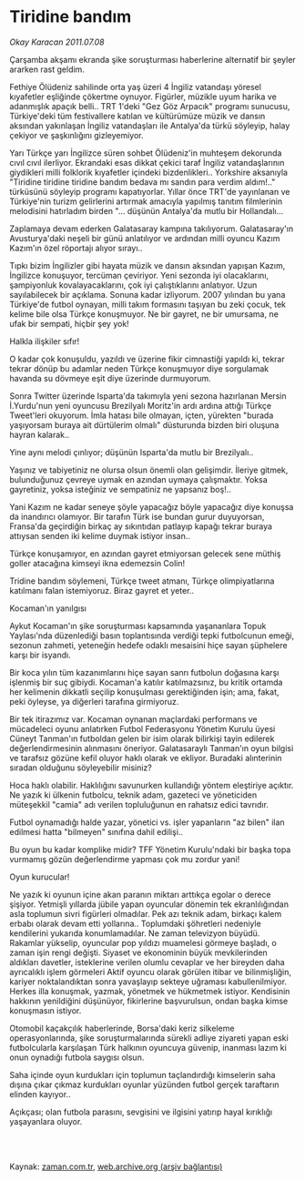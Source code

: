 # Tiridine bandım

*Okay Karacan 2011.07.08*

<td class="columnist-detail">
<p>Çarşamba akşamı ekranda şike soruşturması haberlerine alternatif bir şeyler ararken rast geldim.</p>
<p>
<div id="haberMetinDiv">
<p>Fethiye Ölüdeniz sahilinde orta yaş üzeri 4 İngiliz vatandaşı yöresel kıyafetler eşliğinde çökertme oynuyor. Figürler, müzikle uyum harika ve adanmışlık apaçık belli.. TRT 1'deki "Gez Göz Arpacık" programı sunucusu, Türkiye'deki tüm festivallere katılan ve kültürümüze müzik ve dansın aksından yakınlaşan İngiliz vatandaşları ile Antalya'da türkü söyleyip, halay çekiyor ve şaşkınlığını gizleyemiyor.
<p>Yarı Türkçe yarı İngilizce süren sohbet Ölüdeniz'in muhteşem dekorunda cıvıl cıvıl ilerliyor. Ekrandaki esas dikkat çekici taraf İngiliz vatandaşlarının giydikleri milli folklorik kıyafetler içindeki bizdenlikleri.. Yorkshire aksanıyla "Tiridine tiridine tiridine bandım bedava mı sandın para verdim aldım!.." türküsünü söyleyip programı kapatıyorlar. Yıllar önce TRT'de yayınlanan ve Türkiye'nin turizm gelirlerini artırmak amacıyla yapılmış tanıtım filmlerinin melodisini hatırladım birden "... düşünün Antalya'da mutlu bir Hollandalı...
<p>Zaplamaya devam ederken Galatasaray kampına takılıyorum. Galatasaray'ın Avusturya'daki neşeli bir günü anlatılıyor ve ardından milli oyuncu Kazım Kazım'ın özel röportajı alıyor sırayı..
<p>Tıpkı bizim İngilizler gibi hayata müzik ve dansın aksından yapışan Kazım, İngilizce konuşuyor, tercüman çeviriyor. Yeni sezonda iyi olacaklarını, şampiyonluk kovalayacaklarını, çok iyi çalıştıklarını anlatıyor. Uzun sayılabilecek bir açıklama. Sonuna kadar izliyorum. 2007 yılından bu yana Türkiye'de futbol oynayan, milli takım formasını taşıyan bu zeki çocuk, tek kelime bile olsa Türkçe konuşmuyor. Ne bir gayret, ne bir umursama, ne ufak bir sempati, hiçbir şey yok!
<p>Halkla ilişkiler sıfır!
<p>O kadar çok konuşuldu, yazıldı ve üzerine fikir cimnastiği yapıldı ki, tekrar tekrar dönüp bu adamlar neden Türkçe konuşmuyor diye sorgulamak havanda su dövmeye eşit diye üzerinde durmuyorum.
<p>Sonra Twitter üzerinde Isparta'da takımıyla yeni sezona hazırlanan Mersin İ.Yurdu'nun yeni oyuncusu Brezilyalı Moritz'in ardı ardına attığı Türkçe Tweet'leri okuyorum. İmla hatası bile olmayan, içten, yürekten "burada yaşıyorsam buraya ait dürtülerim olmalı" düsturunda bizden biri oluşuna hayran kalarak..
<p>Yine aynı melodi çınlıyor; düşünün Isparta'da mutlu bir Brezilyalı..
<p>Yaşınız ve tabiyetiniz ne olursa olsun önemli olan gelişimdir. İleriye gitmek, bulunduğunuz çevreye uymak en azından uymaya çalışmaktır. Yoksa gayretiniz, yoksa isteğiniz ve sempatiniz ne yapsanız boş!..
<p>Yani Kazım ne kadar seneye şöyle yapacağız böyle yapacağız diye konuşsa da inandırıcı olamıyor. Bir tarafın Türk ise bundan gurur duyuyorsan, Fransa'da geçirdiğin birkaç ay sıkıntıdan patlayıp kapağı tekrar buraya attıysan senden iki kelime duymak istiyor insan..
<p>Türkçe konuşamıyor, en azından gayret etmiyorsan gelecek sene müthiş goller atacağına kimseyi ikna edemezsin Colin!
<p>Tridine bandım söylemeni, Türkçe tweet atmanı, Türkçe olimpiyatlarına katılmanı falan istemiyoruz. Biraz gayret et yeter..
<p>Kocaman'ın yanılgısı
<p>Aykut Kocaman'ın şike soruşturması kapsamında yaşananlara Topuk Yaylası'nda düzenlediği basın toplantısında verdiği tepki futbolcunun emeği, sezonun zahmeti, yeteneğin hedefe odaklı mesaisini hiçe sayan şüphelere karşı bir isyandı.
<p>Bir koca yılın tüm kazanımlarını hiçe sayan sanrı futbolun doğasına karşı işlenmiş bir suç gibiydi. Kocaman'a katılır katılmazsınız, bu kritik ortamda her kelimenin dikkatli seçilip konuşulması gerektiğinden işin; ama, fakat, peki öyleyse, ya diğerleri tarafına girmiyoruz.
<p>Bir tek itirazımız var. Kocaman oynanan maçlardaki performans ve mücadeleci oyunu anlatırken Futbol Federasyonu Yönetim Kurulu üyesi Cüneyt Tanman'ın futboldan gelen bir isim olarak bilirkişi tayin edilerek değerlendirmesinin alınmasını öneriyor. Galatasaraylı Tanman'ın oyun bilgisi ve tarafsız gözüne kefil oluyor haklı olarak ve ekliyor. Buradaki alınterinin sıradan olduğunu söyleyebilir misiniz?
<p>Hoca haklı olabilir. Haklılığını savunurken kullandığı yöntem eleştiriye açıktır. Ne yazık ki ülkenin futbolcu, teknik adam, gazeteci ve yöneticiden müteşekkil "camia" adı verilen topluluğunun en rahatsız edici tavrıdır.
<p>Futbol oynamadığı halde yazar, yönetici vs. işler yapanların "az bilen" ilan edilmesi hatta "bilmeyen" sınıfına dahil edilişi..
<p>Bu oyun bu kadar komplike midir? TFF Yönetim Kurulu'ndaki bir başka topa vurmamış gözün değerlendirme yapması çok mu zordur yani!
<p>Oyun kurucular!
<p>Ne yazık ki oyunun içine akan paranın miktarı arttıkça egolar o derece şişiyor. Yetmişli yıllarda jübile yapan oyuncular dönemin tek ekranlılığından asla toplumun sivri figürleri olmadılar. Pek azı teknik adam, birkaçı kalem erbabı olarak devam etti yollarına.. Toplumdaki şöhretleri nedeniyle kendilerini yukarıda konumlamadılar. Ne zaman televizyon büyüdü. Rakamlar yükselip, oyuncular pop yıldızı muamelesi görmeye başladı, o zaman işin rengi değişti. Siyaset ve ekonominin büyük mevkilerinden aldıkları davetler, isteklerine verilen olumlu cevaplar ve her bireyden daha ayrıcalıklı işlem görmeleri Aktif oyuncu olarak görülen itibar ve bilinmişliğin, kariyer noktalandıktan sonra yavaşlayıp sekteye uğraması kabullenilmiyor. Herkes illa konuşmak, yazmak, yönetmek ve hükmetmek istiyor. Kendisinin hakkının yenildiğini düşünüyor, fikirlerine başvurulsun, ondan başka kimse konuşmasın istiyor.
<p>Otomobil kaçakçılık haberlerinde, Borsa'daki keriz silkeleme operasyonlarında, şike soruşturmalarında sürekli adliye ziyareti yapan eski futbolcularla karşılaşan Türk halkının oyuncuya güvenip, inanması lazım ki onun oynadığı futbola saygısı olsun.
<p>Saha içinde oyun kurdukları için toplumun taçlandırdığı kimselerin saha dışına çıkar çıkmaz kurdukları oyunlar yüzünden futbol gerçek taraftarın elinden kayıyor..
<p>Açıkçası; olan futbola parasını, sevgisini ve ilgisini yatırıp hayal kırıklığı yaşayanlara oluyor.</p></p></p></p></p></p></p></p></p></p></p></p></p></p></p></p></p></p></p></p></p></p></p></p></div>
</p>


<p><br>
		 </br></p></td>

Kaynak: [zaman.com.tr](http://zaman.com.tr/yazar.do?yazino=1155779), [web.archive.org (arşiv bağlantısı)](http://web.archive.org/web/20110712165252/http://www.zaman.com.tr:80/yazar.do?yazino=1155779)
